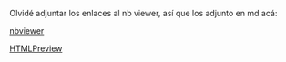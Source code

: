 Olvidé adjuntar los enlaces al nb viewer, así que los adjunto en md acá:

[nbviewer](https://nbviewer.jupyter.org/github/crcollazosg/diplomado_ml_un/blob/main/ensayo_regresion_lineal.ipynb)

[HTMLPreview](https://htmlpreview.github.io/?https://github.com/crcollazosg/diplomado_ml_un/blob/main/ensayo_regresion_lineal/ensayo_regresion_lineal.html)

